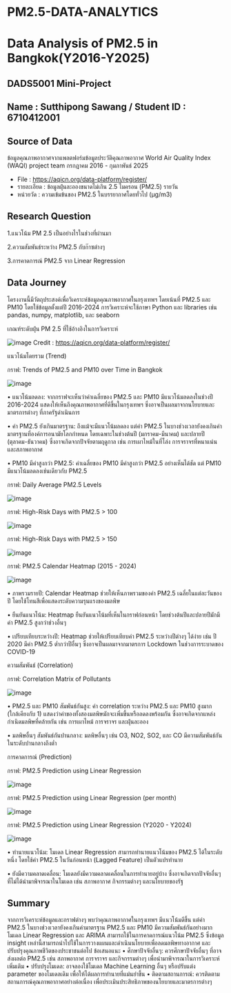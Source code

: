 # PM2.5-DATA-ANALYTICS
# Data Analysis of PM2.5 in Bangkok(Y2016-Y2025)
## DADS5001 Mini-Project
## Name : Sutthipong Sawang  /  Student ID : 6710412001
## Source of Data 
ข้อมูลคุณภาพอากาศจากแพลตฟอร์มข้อมูลประวัติคุณภาพอากาศ World Air Quality Index (WAQI) project team กรกฎาคม 2016 - กุมภาพันธ์ 2025
- File : https://aqicn.org/data-platform/register/
- รายละเอียด : ข้อมูลฝุ่นละอองขนาดไม่เกิน 2.5 ไมครอน (PM2.5) รายวัน 
- หน่วยวัด : ความเข้มข้นของ PM2.5 ในบรรยากาศโดยทั่วไป (µg/m3)
## Research Question
1.แนวโน้ม PM 2.5 เป็นอย่างไรในช่วงที่ผ่านมา

2.ความสัมพันธ์ระหว่าง PM2.5 กับก๊าซต่างๆ

3.การคาดการณ์ PM2.5 จาก Linear Regression

## Data Journey
โครงงานนี้มีวัตถุประสงค์เพื่อวิเคราะห์ข้อมูลคุณภาพอากาศในกรุงเทพฯ โดยเน้นที่ PM2.5 และ PM10  โดยใช้ข้อมูลตั้งแต่ปี 2016-2024  การวิเคราะห์จะใช้ภาษา Python และ libraries เช่น pandas, numpy, matplotlib, และ seaborn

เกณฑ์ระดับฝุ่น PM 2.5 ที่ใช้อ้างอิงในการวิเคราะห์

![image](https://github.com/user-attachments/assets/b660bd2b-f39b-4c63-9750-0f6037298749)
Credit : https://aqicn.org/data-platform/register/

แนวโน้มโดยรวม (Trend)

กราฟ: Trends of PM2.5 and PM10 over Time in Bangkok

![image](https://github.com/user-attachments/assets/bee8a4d8-35b5-4905-927b-8e129eb0be58)


•	แนวโน้มลดลง: จากกราฟจะเห็นว่าค่าเฉลี่ยของ PM2.5 และ PM10 มีแนวโน้มลดลงในช่วงปี 2016-2024 แสดงให้เห็นถึงคุณภาพอากาศที่ดีขึ้นในกรุงเทพฯ ซึ่งอาจเป็นผลมาจากนโยบายและมาตรการต่างๆ ที่ภาครัฐดำเนินการ

•	ค่า PM2.5 ยังเกินมาตรฐาน: ถึงแม้จะมีแนวโน้มลดลง แต่ค่า PM2.5 ในบางช่วงเวลายังคงเกินค่ามาตรฐานที่องค์การอนามัยโลกกำหนด โดยเฉพาะในช่วงต้นปี (มกราคม-มีนาคม) และปลายปี (ตุลาคม-ธันวาคม) ซึ่งอาจเกิดจากปัจจัยตามฤดูกาล เช่น การเผาไหม้ในที่โล่ง การจราจรที่หนาแน่น และสภาพอากาศ

•	PM10 มีค่าสูงกว่า PM2.5: ค่าเฉลี่ยของ PM10 มีค่าสูงกว่า PM2.5 อย่างเห็นได้ชัด แต่ PM10 มีแนวโน้มลดลงเช่นเดียวกับ PM2.5

กราฟ: Daily Average PM2.5 Levels

![image](https://github.com/user-attachments/assets/4281c56a-6bc4-4d73-b3b6-18ea41083f10)

กราฟ: High-Risk Days with PM2.5 > 100

![image](https://github.com/user-attachments/assets/2a12f9c3-1901-4b1b-9eb7-4fe2834d0c56)


กราฟ: High-Risk Days with PM2.5 > 150

![image](https://github.com/user-attachments/assets/d67de33b-44bd-47f0-a7e3-d673f577a077)


กราฟ: PM2.5 Calendar Heatmap (2015 - 2024)

![image](https://github.com/user-attachments/assets/1f2be67f-3cb5-4d8c-b4c2-9967389b2592)


•	ภาพรวมรายปี: Calendar Heatmap ช่วยให้เห็นภาพรวมของค่า PM2.5 เฉลี่ยในแต่ละวันของปี โดยใช้โทนสีเพื่อแสดงระดับความรุนแรงของมลพิษ

•	ยืนยันแนวโน้ม: Heatmap ยืนยันแนวโน้มที่เห็นในกราฟก่อนหน้า โดยช่วงต้นปีและปลายปีมักมีค่า PM2.5 สูงกว่าช่วงอื่นๆ

•	เปรียบเทียบระหว่างปี: Heatmap ช่วยให้เปรียบเทียบค่า PM2.5 ระหว่างปีต่างๆ ได้ง่าย เช่น ปี 2020 มีค่า PM2.5 ต่ำกว่าปีอื่นๆ ซึ่งอาจเป็นผลมาจากมาตรการ Lockdown ในช่วงการระบาดของ COVID-19

ความสัมพันธ์ (Correlation)

กราฟ: Correlation Matrix of Pollutants

![image](https://github.com/user-attachments/assets/1ed24d44-1056-4b18-a6d3-c09a3dff3b94)

•	PM2.5 และ PM10 สัมพันธ์กันสูง: ค่า correlation ระหว่าง PM2.5 และ PM10 สูงมาก (ใกล้เคียงกับ 1) แสดงว่าค่าของทั้งสองมลพิษมักจะเพิ่มขึ้นหรือลดลงพร้อมกัน ซึ่งอาจเกิดจากแหล่งกำเนิดมลพิษที่คล้ายกัน เช่น การเผาไหม้ การจราจร และฝุ่นละออง

•	มลพิษอื่นๆ สัมพันธ์กันปานกลาง: มลพิษอื่นๆ เช่น O3, NO2, SO2, และ CO มีความสัมพันธ์กันในระดับปานกลางถึงต่ำ

การคาดการณ์ (Prediction)

กราฟ: PM2.5 Prediction using Linear Regression

![image](https://github.com/user-attachments/assets/f1e1c39c-87a8-45f1-9e08-1a3e0f83b385)

กราฟ: PM2.5 Prediction using Linear Regression (per month)

![image](https://github.com/user-attachments/assets/9de54770-3a4b-4a72-8cf9-5bb22fb85e76)


กราฟ: PM2.5 Prediction using Linear Regression (Y2020 - Y2024)

![image](https://github.com/user-attachments/assets/2d50b0d1-7915-4b09-9859-551d89b81eef)


•	ทำนายแนวโน้ม: โมเดล Linear Regression สามารถทำนายแนวโน้มของ PM2.5 ได้ในระดับหนึ่ง โดยใช้ค่า PM2.5 ในวันก่อนหน้า (Lagged Feature) เป็นตัวแปรทำนาย

•	ยังมีความคลาดเคลื่อน: โมเดลยังมีความคลาดเคลื่อนในการทำนายอยู่บ้าง ซึ่งอาจเกิดจากปัจจัยอื่นๆ ที่ไม่ได้นำมาพิจารณาในโมเดล เช่น สภาพอากาศ กิจกรรมต่างๆ และนโยบายของรัฐ

## Summary
จากการวิเคราะห์ข้อมูลและกราฟต่างๆ พบว่าคุณภาพอากาศในกรุงเทพฯ มีแนวโน้มดีขึ้น แต่ค่า PM2.5 ในบางช่วงเวลายังคงเกินค่ามาตรฐาน PM2.5 และ PM10 มีความสัมพันธ์กันอย่างมาก โมเดล Linear Regression และ ARIMA สามารถใช้ในการคาดการณ์แนวโน้ม PM2.5 ซึ่งข้อมูล insight เหล่านี้สามารถนำไปใช้ในการวางแผนและดำเนินนโยบายเพื่อลดมลพิษทางอากาศ และปรับปรุงคุณภาพชีวิตของประชาชนต่อไป
ข้อเสนอแนะ
•	ศึกษาปัจจัยอื่นๆ: ควรศึกษาปัจจัยอื่นๆ ที่อาจส่งผลต่อ PM2.5 เช่น สภาพอากาศ การจราจร และกิจกรรมต่างๆ เพื่อนำมาพิจารณาในการวิเคราะห์เพิ่มเติม
•	ปรับปรุงโมเดล: อาจลองใช้โมเดล Machine Learning อื่นๆ หรือปรับแต่ง parameter ของโมเดลเดิม เพื่อให้ได้ผลการทำนายที่แม่นยำขึ้น
•	ติดตามสถานการณ์: ควรติดตามสถานการณ์คุณภาพอากาศอย่างต่อเนื่อง เพื่อประเมินประสิทธิภาพของนโยบายและมาตรการต่างๆ
